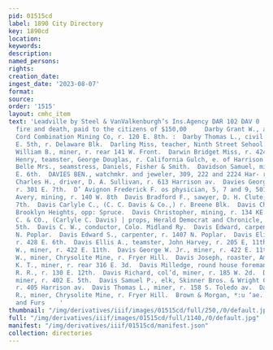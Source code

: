 ```yaml
---
pid: 01515cd
label: 1890 City Directory
key: 1890cd
location: 
keywords: 
description: 
named_persons: 
rights: 
creation_date: 
ingest_date: '2023-08-07'
format: 
source: 
order: '1515'
layout: cmhc_item
text: 'Leadville by Steel & VanValkenburgh’s Ins.Agency DAR 102 DAV 0  In Losses by
  fire and death, paid to the citizens of $150,00     Darby Grant W., assayer, Silver
  Cord Combination Mining Co, r. 120 E. 8th. :  Darby Thomas L., civil engineer, 110
  E. 5th, r. Delaware Blk.  Darling Miss, teacher, Ninth Street Sehool.  Darlington
  William B., miner, r. rear 141 W. Front.  Darwin Bridget Miss, r. 424 W. 2d.  Daum
  Henry, teamster, George Douglas, r. California Gulch, e. of Harrison av.  Davenport
  Belle Mrs., seamstress, Daniels, Fisher & Smith.  Davidson Samuel, miner, r. 723
  E. 6th.  DAVIES BEN., watchmkr. and jeweler, 309, 222 and 2224 Har- rison av.  Davies
  Charles H., driver, D. A. Sullivan, r. 613 Harrison av.  Davies George E., teamster,
  r. 301 E. 7th.  D’ Avignon Frederick F. os physician, 5, 7 and 9, 501 Harrison av.  Davis
  Avery, mining, r. 140 W. 8th  Davis Bradford F., sawyer, D. H. Clute, r. 519 E.
  7th.  Davis Carlyle C., (C. C. Davis & Co.,) r. Breene Blk.  Davis Charles A. r.
  Brooklyn Heights, opp: Spruce.  Davis Christopher, mining, r. 134 KE.  DAVIS C.
  C. & CO., (Carlyle C. Davis) | props, Herald Democrat and Chronicle, 125-127 E.
  5th.  Davis C. W., conductor, Colo. Midland Ry.  Davis Edward, carpenter, bds. 1309
  N. Poplar.  Davis Edward S., carpenter, r. 1407 N. Poplar.  Davis Elias, miner,
  r. 428 E. 6th.  Davis Ellis A., teamster, John Harvey, r. 205 E, 11th.  Davis George
  W., miner, r. 422 E. 11th.  Davis George W. Jr., miner, r. 422 E. 11th.  Davis John
  W., miner, Chrysolite Mine, r. Fryer Hill.  Davis Joseph, roaster, American Smelter.  Davis
  K. T., miner, r. rear 316 E. 3d.  Davis Milledge, round house foreman, D. & R. G.
  R. R., r. 130 E. 12th.  Davis Richard, col’d, miner, r. 185 W. 2d.  Davis Samuel,
  miner, r. 402 E. 5th.  Davis Samuel P., elk, Skinner Bros. & Wright Clothing Co.,
  r. 405 Harrison av.  Davis Thomas L., miner, r. 158 S. Toledo av.  Davis Thomas
  R., miner, Chrysolite Mine, r. Fryer Hill.  Brown & Morgan, *:u ‘ae. Hats, Gaps
  and Furs    '
thumbnail: "/img/derivatives/iiif/images/01515cd/full/250,/0/default.jpg"
full: "/img/derivatives/iiif/images/01515cd/full/1140,/0/default.jpg"
manifest: "/img/derivatives/iiif/01515cd/manifest.json"
collection: directories
---
```

